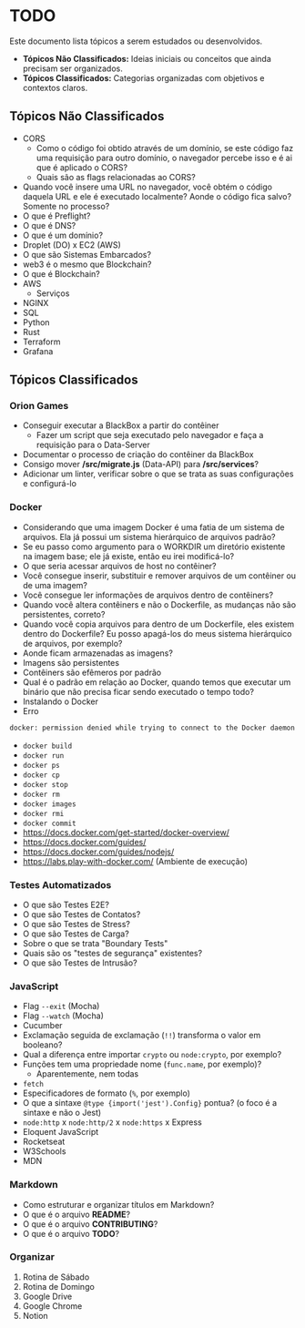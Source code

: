 # TODO

Este documento lista tópicos a serem estudados ou desenvolvidos.

- **Tópicos Não Classificados:** Ideias iniciais ou conceitos que ainda precisam ser organizados.
- **Tópicos Classificados:** Categorias organizadas com objetivos e contextos claros.

## Tópicos Não Classificados

- CORS
    + Como o código foi obtido através de um domínio, se este código faz uma requisição para outro domínio, o navegador percebe isso e é ai que é aplicado o CORS?
    + Quais são as flags relacionadas ao CORS?
- Quando você insere uma URL no navegador, você obtém o código daquela URL e ele é executado localmente? Aonde o código fica salvo? Somente no processo?
- O que é Preflight?
- O que é DNS?
- O que é um domínio?
- Droplet (DO) x EC2 (AWS)
- O que são Sistemas Embarcados?
- web3 é o mesmo que Blockchain?
- O que é Blockchain?
- AWS
    + Serviços
- NGINX
- SQL
- Python
- Rust
- Terraform
- Grafana

## Tópicos Classificados

### Orion Games

- Conseguir executar a BlackBox a partir do contêiner
    + Fazer um script que seja executado pelo navegador e faça a requisição para o Data-Server
- Documentar o processo de criação do contêiner da BlackBox
- Consigo mover **/src/migrate.js** (Data-API) para **/src/services**?
- Adicionar um linter, verificar sobre o que se trata as suas configurações e configurá-lo

### Docker

- Considerando que uma imagem Docker é uma fatia de um sistema de arquivos. Ela já possui um sistema hierárquico de arquivos padrão?
- Se eu passo como argumento para o WORKDIR um diretório existente na imagem base; ele já existe, então eu irei modificá-lo?
- O que seria acessar arquivos de host no contêiner?
- Você consegue inserir, substituir e remover arquivos de um contêiner ou de uma imagem?
- Você consegue ler informações de arquivos dentro de contêiners?
- Quando você altera contêiners e não o Dockerfile, as mudanças não são persistentes, correto?
- Quando você copia arquivos para dentro de um Dockerfile, eles existem dentro do Dockerfile? Eu posso apagá-los do meus sistema hierárquico de arquivos, por exemplo?
- Aonde ficam armazenadas as imagens?
- Imagens são persistentes
- Contêiners são efêmeros por padrão
- Qual é o padrão em relação ao Docker, quando temos que executar um binário que não precisa ficar sendo executado o tempo todo?
- Instalando o Docker
- Erro

```Bash
docker: permission denied while trying to connect to the Docker daemon socket at unix:///var/run/docker.sock: Head "http://%2Fvar%2Frun%2Fdocker.sock/_ping": dial unix /var/run/docker.sock: connect: permission denied.
```

- `docker build`
- `docker run`
- `docker ps`
- `docker cp`
- `docker stop`
- `docker rm`
- `docker images`
- `docker rmi`
- `docker commit`
- https://docs.docker.com/get-started/docker-overview/
- https://docs.docker.com/guides/
- https://docs.docker.com/guides/nodejs/
- https://labs.play-with-docker.com/ (Ambiente de execução)

### Testes Automatizados

- O que são Testes E2E?
- O que são Testes de Contatos?
- O que são Testes de Stress?
- O que são Testes de Carga?
- Sobre o que se trata "Boundary Tests"
- Quais são os "testes de segurança" existentes?
- O que são Testes de Intrusão?

### JavaScript

- Flag `--exit` (Mocha)
- Flag `--watch` (Mocha)
- Cucumber
- Exclamação seguida de exclamação (`!!`) transforma o valor em booleano?
- Qual a diferença entre importar `crypto` ou `node:crypto`, por exemplo?
- Funções tem uma propriedade nome (`func.name`, por exemplo)?
    + Aparentemente, nem todas
- `fetch`
- Especificadores de formato (`%`, por exemplo)
- O que a sintaxe `@type {import('jest').Config}` pontua? (o foco é a sintaxe e não o Jest)
- `node:http` x `node:http/2` x `node:https` x Express
- Eloquent JavaScript
- Rocketseat
- W3Schools
- MDN

### Markdown

- Como estruturar e organizar títulos em Markdown?
- O que é o arquivo **README**?
- O que é o arquivo **CONTRIBUTING**?
- O que é o arquivo **TODO**?

### Organizar

1. Rotina de Sábado
2. Rotina de Domingo
3. Google Drive
4. Google Chrome
5. Notion